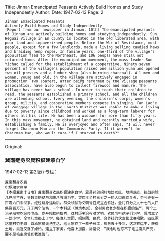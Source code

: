 Title: Jinnan Emancipated Peasants Actively Build Homes and Study Independently
Author:
Date: 1947-02-13
Page: 2

    Jinnan Emancipated Peasants
    Actively Build Homes and Study Independently
    [Report from our newspaper in Jinnan, 10th] The emancipated peasants of Jinnan are actively building homes and studying independently. Sun Heguai Village in En County is located in the old liberated area, with poor land and impoverished people. Before the War of Resistance, most people, except for a few landlords, made a living selling candied haws and braiding hemp ropes. In famine years, one-third of the village's population fled to the Northeast, and 106 people have still not returned home. After the emancipation movement, the mass leader Sun Yichao called for the establishment of a cooperative. Ninety-seven percent of the village's population raised one million yuan and opened two oil presses and a lumber shop (also burning charcoal). All men and women, young and old, in the village are actively engaged in production. Two loafers, after being reformed by the village peasants' association, have also begun to collect firewood and manure. The village has never had a school. In order to teach their children to read, the peasants established a primary school, and all the children are attending school. Every evening, the children's corps, women's group, militia, and cooperative members compete in singing. Fan Lao'e of Zonggege Village in the Fourth District was unable to make a living due to poverty since childhood and worked as a long-term laborer for others all his life. He has been a widower for more than fifty years. In this mass movement, he obtained land and recently married a wife, establishing a family. He is overjoyed and often says, "I will never forget Chairman Mao and the Communist Party. If it weren't for Chairman Mao, who would care if I starved to death?"



<hr /> 

Original: 


### 冀南翻身农民积极建家自学

1947-02-13
第2版()
专栏：

    冀南翻身农民
    积极建家自学
    【本报冀南十日电】冀南翻身农民积极建家自学。恩县孙贺拐村地处老区，地瘠民贫，抗战前除几户地主外，多数卖糖葫芦和做八股绳为生。灾荒年全村三分之一的人口逃荒关外，至今还有一百零六口未回家。经过翻身运动后，群众领袖孙义朝号召成立合作社，全村百分之九十七的人口集资百万元，开了两个油坊，一个木料店（兼烧木炭），全村男女老少都在积极的生产，两个二流子经村农会的改造，亦开始拾柴拾粪。这村历来没有过学校，农民为叫孩子们识字，便成立了一处小学，全体儿童都上了学，每晚儿童团、姐妹团、民兵、合作社的伙友都比赛唱歌。四区冢圪塔村范老峨，自幼家贫无法生活，给人家作了一辈子长工，鳏居五十多年，这次群运中，获得土地，最近又娶了媳妇，建立了家务，他喜上加喜，常常说：“我啥时也忘不了毛主席共产党，要不是毛主席饿死我谁管”。
